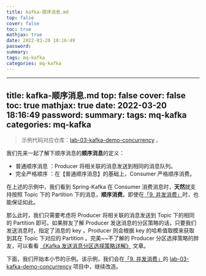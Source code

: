 ```yaml
---
title: kafka-顺序消息.md
top: false
cover: false
toc: true
mathjax: true
date: 2022-03-20 18:16:49
password:
summary:
tags: mq-kafka
categories: mq-kafka
---
```

---
title: kafka-顺序消息.md
top: false
cover: false
toc: true
mathjax: true
date: 2022-03-20 18:16:49
password:
summary:
tags: mq-kafka
categories: mq-kafka
---
> 示例代码对应仓库：[lab-03-kafka-demo-concurrency](https://github.com/YunaiV/SpringBoot-Labs/tree/master/lab-03-kafka/lab-03-kafka-demo-concurrency) 。

我们先来一起了解下顺序消息的**顺序消息**的定义：

*   普通顺序消息 ：Producer 将相关联的消息发送到相同的消息队列。
*   完全严格顺序 ：在【普通顺序消息】的基础上，Consumer 严格顺序消费。

在上述的示例中，我们看到 Spring-Kafka 在 Consumer 消费消息时，**天然**就支持按照 Topic 下的 Partition 下的消息，**顺序消费**。即使在[「9\. 并发消费」](https://www.iocoder.cn/Spring-Boot/Kafka/#)时，也能保证如此。

那么此时，我们只需要考虑将 Producer 将相关联的消息发送到 Topic 下的相同的 Partition 即可。如果胖友了解 Producer 发送消息的分区策略的话，只要我们发送消息时，指定了消息的 key ，Producer 则会根据 key 的哈希值取模来获取到其在 Topic 下对应的 Partition 。完美~~不了解的 Producer 分区选择策略的胖友，可以看看 [《Kafka 发送消息分区选择策略详解》](https://leokongwq.github.io/2017/02/27/mq-kafka-producer-partitioner.html) 文章。

下面，我们开始本小节的示例。该示例，我们会在[「9\. 并发消费」](https://www.iocoder.cn/Spring-Boot/Kafka/#)的 [lab-03-kafka-demo-concurrency](https://github.com/YunaiV/SpringBoot-Labs/tree/master/lab-03-kafka/lab-03-kafka-demo-concurrency) 项目中，继续改造。
